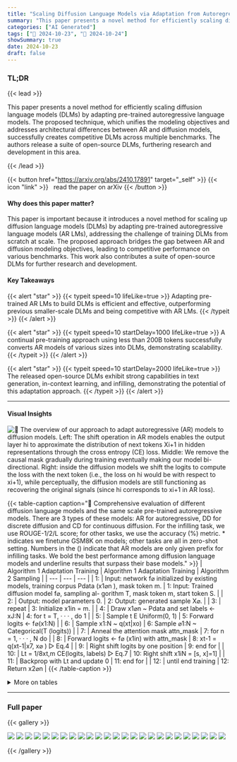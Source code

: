 ```yaml
---
title: "Scaling Diffusion Language Models via Adaptation from Autoregressive Models"
summary: "This paper presents a novel method for efficiently scaling diffusion language models (DLMs) by adapting pre-trained autoregressive language models.  The proposed technique, which unifies the modeling ....."
categories: ["AI Generated"]
tags: ["🔖 2024-10-23", "🤗 2024-10-24"]
showSummary: true
date: 2024-10-23
draft: false
---
```


### TL;DR


{{< lead >}}

This paper presents a novel method for efficiently scaling diffusion language models (DLMs) by adapting pre-trained autoregressive language models.  The proposed technique, which unifies the modeling objectives and addresses architectural differences between AR and diffusion models, successfully creates competitive DLMs across multiple benchmarks. The authors release a suite of open-source DLMs, furthering research and development in this area.

{{< /lead >}}


{{< button href="https://arxiv.org/abs/2410.17891" target="_self" >}}
{{< icon "link" >}} &nbsp; read the paper on arXiv
{{< /button >}}

#### Why does this paper matter?
This paper is important because it introduces a novel method for scaling up diffusion language models (DLMs) by adapting pre-trained autoregressive language models (AR LMs), addressing the challenge of training DLMs from scratch at scale.  The proposed approach bridges the gap between AR and diffusion modeling objectives, leading to competitive performance on various benchmarks.  This work also contributes a suite of open-source DLMs for further research and development.
#### Key Takeaways

{{< alert "star" >}}
{{< typeit speed=10 lifeLike=true >}} Adapting pre-trained AR LMs to build DLMs is efficient and effective, outperforming previous smaller-scale DLMs and being competitive with AR LMs. {{< /typeit >}}
{{< /alert >}}

{{< alert "star" >}}
{{< typeit speed=10 startDelay=1000 lifeLike=true >}} A continual pre-training approach using less than 200B tokens successfully converts AR models of various sizes into DLMs, demonstrating scalability. {{< /typeit >}}
{{< /alert >}}

{{< alert "star" >}}
{{< typeit speed=10 startDelay=2000 lifeLike=true >}} The released open-source DLMs exhibit strong capabilities in text generation, in-context learning, and infilling, demonstrating the potential of this adaptation approach. {{< /typeit >}}
{{< /alert >}}

------
#### Visual Insights



![](figures/figures_3_0.png "🔼 The overview of our approach to adapt autoregressive (AR) models to diffusion models. Left: The shift operation in AR models enables the output layer hi to approximate the distribution of next tokens Xi+1 in hidden representations through the cross entropy (CE) loss. Middle: We remove the causal mask gradually during training eventually making our model bi-directional. Right: inside the diffusion models we shift the logits to compute the loss with the next token (i.e., the loss on hi would be with respect to xi+1), while perceptually, the diffusion models are still functioning as recovering the original signals (since hi corresponds to xi+1 in AR loss).")





{{< table-caption caption="🔽 Comprehensive evaluation of different diffusion language models and the same scale pre-trained autoregressive models. There are 3 types of these models: AR for autoregressive, DD for discrete diffusion and CD for continuous diffusion. For the infilling task, we use ROUGE-1/2/L score; for other tasks, we use the accuracy (%) metric. * indicates we finetune GSM8K on models; other tasks are all in zero-shot setting. Numbers in the () indicate that AR models are only given prefix for infilling tasks. We bold the best performance among diffusion language models and underline results that surpass their base models." >}}
| Algorithm 1 Adaptation Training | Algorithm 1 Adaptation Training | Algorithm 2 Sampling |
| --- | --- | --- |
| 1: | Input: network f⌀ initialized by existing models, training corpus Pdata (x1⌀n ), mask token m. | 1: Input: Trained diffusion model f⌀, sampling al- gorithm T, mask token m, start token S. |
| 2: | Output: model parameters 0. | 2: Output: generated sample X⌀. |
| 3: | repeat | 3: Initialize x1in = m. |
| 4: | Draw x1⌀n ~ Pdata and set labels ← xJ:N | 4: for t = T, · · · , do 1 |
| 5: | Sample t E Uniform(0, 1) | 5: Forward logits ← f⌀(x1:N) |
| 6: | Sample x1:N ~ q(xt|xo) | 6: Sample ⌀1:N ~ Categorical(T (logits)) |
| 7: | Anneal the attention mask attn_mask | 7: for n = 1, · · · , N do |
| 8: | Forward logits ← f⌀ (x1in) with attn_mask | 8: xt-1 = q(xt-1|x7, x⌀ ) ▷ Eq.4 |
| 9: | Right shift logits by one position | 9: end for |
| 10: | Lt = 1/8xt,m CE(logits, labels) ▷ Eq.7 | 10: Right shift x1iN = [s, x]=1] |
| 11: | Backprop with Lt and update 0 | 11: end for |
| 12: | until end training | 12: Return x2⌀n |
{{< /table-caption >}}









<details>
<summary>More on tables
</summary>


{{< table-caption caption="🔽 Comprehensive evaluation of different diffusion language models and the same scale pre-trained autoregressive models. There are 3 types of these models: AR for autoregressive, DD for discrete diffusion and CD for continuous diffusion. For the infilling task, we use ROUGE-1/2/L score; for other tasks, we use the accuracy (%) metric. * indicates we finetune GSM8K on models; other tasks are all in zero-shot setting. Numbers in the () indicate that AR models are only given prefix for infilling tasks. We bold the best performance among diffusion language models and underline results that surpass their base models." >}}
| Model | Size | Type | QA TriQA | Word Lamb. | HSwag | CommonSense Wino. | SIQA | Reasoning PIQA | Math GSM8K* | Infilling ROCStories | Code |
| --- | --- | --- | --- | --- | --- | --- | --- | --- | --- | --- | --- |
| GPT2-S | 127M | AR | 4.0 | 25.9 | 29.9 | 48.5 | 35.7 | 62.1 | 44.8 | (7.8/0.8/7.4) | (1.6) |
| SEDD-S | 170M | DD | 1.5 | 12.4 | 30.2 | 50.1 | 34.4 | 55.6 | 45.3 | 11.9/0.7/10.9 | 0.7 |
| DiffuGPT-S | 127M | DD | 2.0 | 45.0 | 33.4 | 50.8 | 37.0 | 57.7 | 50.2 | 13.7/1.4/12.6 | 0.3 |
| GPT2-M | 355M | AR | 6.7 | 37.7 | 38.3 | 50.7 | 37.7 | 67.4 | 45.6 | (8.6/0.9/8.2) | (2.6) |
| SEDD-M | 424M | DD | 1.8 | 23.1 | 31.5 | 49.0 | 35.4 | 56.1 | 53.5 | 13.1/1.4/12.2 | 0.5 |
| DiffuGPT-M | 355M | DD | 3.8 | 60.5 | 37.2 | 52.6 | 39.0 | 59.6 | 61.8 | 18.7/2.7/17.0 | 2.9 |
| Plaid1B | 1.3B | CD | 1.2 | 8.6 | 39.3 | 51.3 | 32.3 | 54.5 | 32.6 | 12.1/1.1/11.2 | 0.1 |
| LLaMA2 | 7B | AR | 45.4 | 68.8 | 74.9 | 67.1 | 44.8 | 78.3 | 58.6 | (11.6/2.1/10.5) | (1.7) |
| DiffuLLaMA | 7B | DD | 18.5 | 70.9 | 58.7 | 56.4 | 43.2 | 63.3 | 63.1 | 23.3/5.5/21.2 | 15.5 |
{{< /table-caption >}}

{{< table-caption caption="🔽 Comprehensive evaluation of different diffusion language models and the same scale pre-trained autoregressive models. There are 3 types of these models: AR for autoregressive, DD for discrete diffusion and CD for continuous diffusion. For the infilling task, we use ROUGE-1/2/L score; for other tasks, we use the accuracy (%) metric. * indicates we finetune GSM8K on models; other tasks are all in zero-shot setting. Numbers in the () indicate that AR models are only given prefix for infilling tasks. We bold the best performance among diffusion language models and underline results that surpass their base models." >}}
| Models | MAWPS | SATMath | TriviaQA |
| --- | --- | --- | --- |
| LLaMA2 | 63.5 | 24.5 | 45.4 |
| DiffuLLaMA-ZS | 9.7 | <1 | 18.5 |
| DiffuLLaMA-FS | 31.3 | 23.6 | 20.9 |
| DiffuLLaMA-SC | 33.1 | 27.7 | 26.0 |
| DiffuLLaMA-@k | 40.8 | 57.7 | 34.1 |
| DiffuLLaMA-CoT | 28.7 | 9.5 | - |
{{< /table-caption >}}

{{< table-caption caption="🔽 Comprehensive evaluation of different diffusion language models and the same scale pre-trained autoregressive models. There are 3 types of these models: AR for autoregressive, DD for discrete diffusion and CD for continuous diffusion. For the infilling task, we use ROUGE-1/2/L score; for other tasks, we use the accuracy (%) metric. * indicates we finetune GSM8K on models; other tasks are all in zero-shot setting. Numbers in the () indicate that AR models are only given prefix for infilling tasks. We bold the best performance among diffusion language models and underline results that surpass their base models." >}}
|  |  | GPT2-S GPT2-M |
| --- | --- | --- |
|  | 44.8 | 45.6 |
|  | 19.2 | 20.2 |
|  | 33.5 | 34.5 |
|  | 43.3 | 47.2 |
|  | 45.4 | 49.7 |
{{< /table-caption >}}

{{< table-caption caption="🔽 Comprehensive evaluation of different diffusion language models and the same scale pre-trained autoregressive models. There are 3 types of these models: AR for autoregressive, DD for discrete diffusion and CD for continuous diffusion. For the infilling task, we use ROUGE-1/2/L score; for other tasks, we use the accuracy (%) metric. * indicates we finetune GSM8K on models; other tasks are all in zero-shot setting. Numbers in the () indicate that AR models are only given prefix for infilling tasks. We bold the best performance among diffusion language models and underline results that surpass their base models." >}}
| Models | Training steps | Global batch size | Context length |
| --- | --- | --- | --- |
| SEDD (Lou et al., 2024) | 400k | 512 | 1024 |
| MD4 (Shi et al., 2024) | 1000k | 512 | 1024 |
| DiffuGPT-S | 1000k | 256 | 512 |
| DiffuGPT-M | 160k | 1280 | 1024 |
{{< /table-caption >}}

{{< table-caption caption="🔽 Comprehensive evaluation of different diffusion language models and the same scale pre-trained autoregressive models. There are 3 types of these models: AR for autoregressive, DD for discrete diffusion and CD for continuous diffusion. For the infilling task, we use ROUGE-1/2/L score; for other tasks, we use the accuracy (%) metric. * indicates we finetune GSM8K on models; other tasks are all in zero-shot setting. Numbers in the () indicate that AR models are only given prefix for infilling tasks. We bold the best performance among diffusion language models and underline results that surpass their base models." >}}
| Length | Attention | DiffuLLaMA (sec) | LLaMA (sec) |
| --- | --- | --- | --- |
| 512 | flash-attention 2 | 12.5 | 9.2 |
| 1024 | SDPA | 13.2 | 16.3 |
| 1024 | flash-attention 2 | 13.3 | 17.5 |
| 1024 | vanilla | 16.2 | 17.2 |
| 2048 | SDPA | 28.5 | 29.5 |
| 2048 | flash-attention 2 | 23.5 | 35.7 |
| 2048 | vanilla | 38.1 | 32.8 |
{{< /table-caption >}}


</details>

------



### Full paper

{{< gallery >}}

  <img src="paper_images/1.png" class="grid-w50 md:grid-w33 xl:grid-w25" />

  <img src="paper_images/2.png" class="grid-w50 md:grid-w33 xl:grid-w25" />

  <img src="paper_images/3.png" class="grid-w50 md:grid-w33 xl:grid-w25" />

  <img src="paper_images/4.png" class="grid-w50 md:grid-w33 xl:grid-w25" />

  <img src="paper_images/5.png" class="grid-w50 md:grid-w33 xl:grid-w25" />

  <img src="paper_images/6.png" class="grid-w50 md:grid-w33 xl:grid-w25" />

  <img src="paper_images/7.png" class="grid-w50 md:grid-w33 xl:grid-w25" />

  <img src="paper_images/8.png" class="grid-w50 md:grid-w33 xl:grid-w25" />

  <img src="paper_images/9.png" class="grid-w50 md:grid-w33 xl:grid-w25" />

  <img src="paper_images/10.png" class="grid-w50 md:grid-w33 xl:grid-w25" />

  <img src="paper_images/11.png" class="grid-w50 md:grid-w33 xl:grid-w25" />

  <img src="paper_images/12.png" class="grid-w50 md:grid-w33 xl:grid-w25" />

  <img src="paper_images/13.png" class="grid-w50 md:grid-w33 xl:grid-w25" />

  <img src="paper_images/14.png" class="grid-w50 md:grid-w33 xl:grid-w25" />

  <img src="paper_images/15.png" class="grid-w50 md:grid-w33 xl:grid-w25" />

  <img src="paper_images/16.png" class="grid-w50 md:grid-w33 xl:grid-w25" />

  <img src="paper_images/17.png" class="grid-w50 md:grid-w33 xl:grid-w25" />

  <img src="paper_images/18.png" class="grid-w50 md:grid-w33 xl:grid-w25" />

  <img src="paper_images/19.png" class="grid-w50 md:grid-w33 xl:grid-w25" />

  <img src="paper_images/20.png" class="grid-w50 md:grid-w33 xl:grid-w25" />

  <img src="paper_images/21.png" class="grid-w50 md:grid-w33 xl:grid-w25" />

  <img src="paper_images/22.png" class="grid-w50 md:grid-w33 xl:grid-w25" />

  <img src="paper_images/23.png" class="grid-w50 md:grid-w33 xl:grid-w25" />

  <img src="paper_images/24.png" class="grid-w50 md:grid-w33 xl:grid-w25" />

  <img src="paper_images/25.png" class="grid-w50 md:grid-w33 xl:grid-w25" />

{{< /gallery >}}